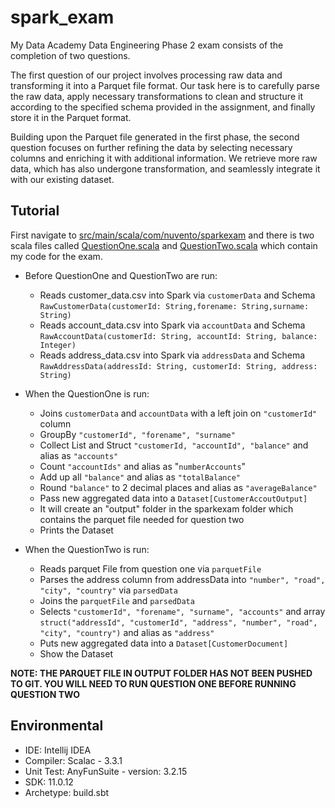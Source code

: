 # spark_exam 

My Data Academy Data Engineering Phase 2 exam consists of the completion of two questions. 

The first question of our project involves processing raw data and transforming it into a Parquet file format. Our task here is to carefully parse the raw data, apply necessary transformations to clean and structure it according to the specified schema provided in the assignment, and finally store it in the Parquet format.

Building upon the Parquet file generated in the first phase, the second question focuses on further refining the data by selecting necessary columns and enriching it with additional information. We retrieve more raw data, which has also undergone transformation, and seamlessly integrate it with our existing dataset.

##  Tutorial 
First navigate to [src/main/scala/com/nuvento/sparkexam](https://github.com/HaydenMcKenzie/exam_spark/tree/second_attempt/src/main/scala/com/nuvento/sparkexam) and there is two scala files called [QuestionOne.scala](https://github.com/HaydenMcKenzie/exam_spark/blob/second_attempt/src/main/scala/com/nuvento/sparkexam/QuestionOne.scala) and [QuestionTwo.scala](https://github.com/HaydenMcKenzie/exam_spark/blob/second_attempt/src/main/scala/com/nuvento/sparkexam/QuestionTwo.scala) which contain my code for the exam.


- Before QuestionOne and QuestionTwo are run:
  - Reads customer_data.csv into Spark via `customerData` and Schema `RawCustomerData(customerId: String,forename: String,surname: String)`
  - Reads account_data.csv into Spark via `accountData` and Schema `RawAccountData(customerId: String, accountId: String, balance: Integer)`
  - Reads address_data.csv into Spark via `addressData` and Schema `RawAddressData(addressId: String, customerId: String, address: String)`
  

- When the QuestionOne is run:
  - Joins `customerData` and `accountData` with a left join on `"customerId"` column
  - GroupBy `"customerId", "forename", "surname"`
  - Collect List and Struct `"customerId, "accountId", "balance"` and alias as `"accounts"`
  - Count `"accountIds"` and alias as "`numberAccounts`"
  - Add up all `"balance"` and alias as `"totalBalance"`
  - Round `"balance"` to 2 decimal places and alias as `"averageBalance"`
  - Pass new aggregated data into a `Dataset[CustomerAccoutOutput] `
  - It will create an "output" folder in the sparkexam folder which contains the parquet file needed for question two
  - Prints the Dataset


- When the QuestionTwo is run:
  - Reads parquet File from question one via `parquetFile`
  - Parses the address column from addressData into `"number", "road", "city", "country"` via `parsedData`
  - Joins the `parquetFile` and `parsedData` 
  - Selects `"customerId", "forename", "surname", "accounts"` and array `struct("addressId", "customerId", "address", "number", "road", "city", "country")` and alias as `"address"`
  - Puts new aggregated data into a `Dataset[CustomerDocument]`
  - Show the Dataset

**NOTE: THE PARQUET FILE IN OUTPUT FOLDER HAS NOT BEEN PUSHED TO GIT. YOU WILL NEED TO RUN QUESTION ONE BEFORE RUNNING QUESTION TWO**


## Environmental 
- IDE: Intellij IDEA
- Compiler: Scalac - 3.3.1
- Unit Test: AnyFunSuite - version: 3.2.15
- SDK: 11.0.12
- Archetype: build.sbt